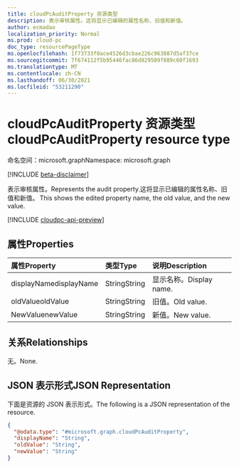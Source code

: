 ```yaml
---
title: cloudPcAuditProperty 资源类型
description: 表示审核属性。这将显示已编辑的属性名称、旧值和新值。
author: ecmadao
localization_priority: Normal
ms.prod: cloud-pc
doc_type: resourcePageType
ms.openlocfilehash: 1f73733f0ace4526d3cbae226c963887d5af37ce
ms.sourcegitcommit: 7f674112f5b95446fac86d829509f889c60f1693
ms.translationtype: MT
ms.contentlocale: zh-CN
ms.lasthandoff: 06/30/2021
ms.locfileid: "53211290"
---
```

# <a name="cloudpcauditproperty-resource-type"></a><span data-ttu-id="8a3df-104">cloudPcAuditProperty 资源类型</span><span class="sxs-lookup"><span data-stu-id="8a3df-104">cloudPcAuditProperty resource type</span></span>

<span data-ttu-id="8a3df-105">命名空间：microsoft.graph</span><span class="sxs-lookup"><span data-stu-id="8a3df-105">Namespace: microsoft.graph</span></span>

[!INCLUDE [beta-disclaimer](../../includes/beta-disclaimer.md)]

<span data-ttu-id="8a3df-106">表示审核属性。</span><span class="sxs-lookup"><span data-stu-id="8a3df-106">Represents the audit property.</span></span><span data-ttu-id="8a3df-107">这将显示已编辑的属性名称、旧值和新值。</span><span class="sxs-lookup"><span data-stu-id="8a3df-107"> This shows the edited property name, the old value, and the new value.</span></span>

[!INCLUDE [cloudpc-api-preview](../../includes/cloudpc-api-preview.md)]

## <a name="properties"></a><span data-ttu-id="8a3df-108">属性</span><span class="sxs-lookup"><span data-stu-id="8a3df-108">Properties</span></span>
|<span data-ttu-id="8a3df-109">属性</span><span class="sxs-lookup"><span data-stu-id="8a3df-109">Property</span></span>|<span data-ttu-id="8a3df-110">类型</span><span class="sxs-lookup"><span data-stu-id="8a3df-110">Type</span></span>|<span data-ttu-id="8a3df-111">说明</span><span class="sxs-lookup"><span data-stu-id="8a3df-111">Description</span></span>|
|:---|:---|:---|
|<span data-ttu-id="8a3df-112">displayName</span><span class="sxs-lookup"><span data-stu-id="8a3df-112">displayName</span></span>|<span data-ttu-id="8a3df-113">String</span><span class="sxs-lookup"><span data-stu-id="8a3df-113">String</span></span>|<span data-ttu-id="8a3df-114">显示名称。</span><span class="sxs-lookup"><span data-stu-id="8a3df-114">Display name.</span></span>|
|<span data-ttu-id="8a3df-115">oldValue</span><span class="sxs-lookup"><span data-stu-id="8a3df-115">oldValue</span></span>|<span data-ttu-id="8a3df-116">String</span><span class="sxs-lookup"><span data-stu-id="8a3df-116">String</span></span>|<span data-ttu-id="8a3df-117">旧值。</span><span class="sxs-lookup"><span data-stu-id="8a3df-117">Old value.</span></span>|
|<span data-ttu-id="8a3df-118">NewValue</span><span class="sxs-lookup"><span data-stu-id="8a3df-118">newValue</span></span>|<span data-ttu-id="8a3df-119">String</span><span class="sxs-lookup"><span data-stu-id="8a3df-119">String</span></span>|<span data-ttu-id="8a3df-120">新值。</span><span class="sxs-lookup"><span data-stu-id="8a3df-120">New value.</span></span>|

## <a name="relationships"></a><span data-ttu-id="8a3df-121">关系</span><span class="sxs-lookup"><span data-stu-id="8a3df-121">Relationships</span></span>

<span data-ttu-id="8a3df-122">无。</span><span class="sxs-lookup"><span data-stu-id="8a3df-122">None.</span></span>

## <a name="json-representation"></a><span data-ttu-id="8a3df-123">JSON 表示形式</span><span class="sxs-lookup"><span data-stu-id="8a3df-123">JSON Representation</span></span>

<span data-ttu-id="8a3df-124">下面是资源的 JSON 表示形式。</span><span class="sxs-lookup"><span data-stu-id="8a3df-124">The following is a JSON representation of the resource.</span></span>
<!-- {
  "blockType": "resource",
  "@odata.type": "microsoft.graph.cloudPcAuditProperty"
}
-->

``` json
{
  "@odata.type": "#microsoft.graph.cloudPcAuditProperty",
  "displayName": "String",
  "oldValue": "String",
  "newValue": "String"
}
```
